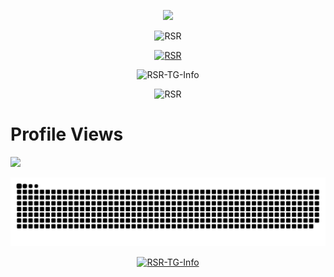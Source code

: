 <p align="center"><img src="https://camo.githubusercontent.com/992babdffd8c74a1502de375fbdf7e4d54773242/68747470733a2f2f6d656469612e67697068792e636f6d2f6d656469612f53576f536b4e36447854737a71494b4571762f67697068792e676966" width="495px"></p>

<p align="center"> <img src="https://komarev.com/ghpvc/?username=RSR-TG-Info&label=Profile%20views&color=0e75b6&style=plastic" alt="RSR" width="180px" /> </p>

<p align="center">
<a href="https://youtube.com/c/RSR8D"><img src="https://img.shields.io/youtube/channel/subscribers/UCIftcn-PLo_CnMTXOhL0G0Q?color=black&logoColor=black&style=plastic" alt="RSR" width="280px"></a>

<p align="center"><img src="https://github-readme-stats.vercel.app/api/top-langs?username=RSR-TG-Info&show_icons=true&theme=tokyonight&locale=en&layout=compact" alt="RSR-TG-Info" width="400px" /></p>

<p align="center">
  <img src=https://github-readme-stats.vercel.app/api?username=RSR-TG-Info&show_icons=true&theme=midnight-purple alt=RSR />
</p>

# Profile Views
![](https://count.getloli.com/get/@rsr.github.readme?theme=rule34)

![](https://github.com/Platane/snk/raw/output/github-contribution-grid-snake.svg)

<p align="center"> <a href="https://github.com/RSR-TG-Info"><img src="https://github-profile-trophy.vercel.app/?username=RSR-TG-Info&no-bg=true" alt="RSR-TG-Info" /></a> </p>
